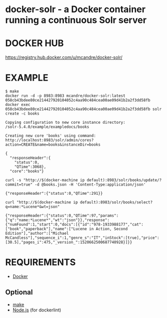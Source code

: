 # docker-solr - a Docker container running a continuous Solr server

# DOCKER HUB

https://registry.hub.docker.com/u/mcandre/docker-solr/

# EXAMPLE

```
$ make
docker run -d -p 8983:8983 mcandre/docker-solr:latest
058cb43bdee80ce214427920104052c4aa90c484cea00ae09d41b2a2f3dd58fb
docker exec 058cb43bdee80ce214427920104052c4aa90c484cea00ae09d41b2a2f3dd58fb solr create -c books

Copying configuration to new core instance directory:
/solr-5.4.0/example/exampledocs/books

Creating new core 'books' using command:
http://localhost:8983/solr/admin/cores?action=CREATE&name=books&instanceDir=books

{
  "responseHeader":{
    "status":0,
    "QTime":3068},
  "core":"books"}

curl -s "http://$(docker-machine ip default):8983/solr/books/update/?commit=true" -d @books.json -H 'Content-Type:application/json'

{"responseHeader":{"status":0,"QTime":291}}

curl "http://$(docker-machine ip default):8983/solr/books/select?q=name:*Lucene*&wt=json"

{"responseHeader":{"status":0,"QTime":97,"params":{"q":"name:*Lucene*","wt":"json"}},"response":{"numFound":1,"start":0,"docs":[{"id":"978-1933988177","cat":["book","paperback"],"name":["Lucene in Action, Second Edition"],"author":["Michael McCandless"],"sequence_i":1,"genre_s":"IT","inStock":[true],"price":[30.5],"pages_i":475,"_version_":1520662500687740928}]}}
```

# REQUIREMENTS

* [Docker](https://www.docker.com/)

## Optional

* [make](http://www.gnu.org/software/make/)
* [Node.js](https://nodejs.org/en/) (for dockerlint)

